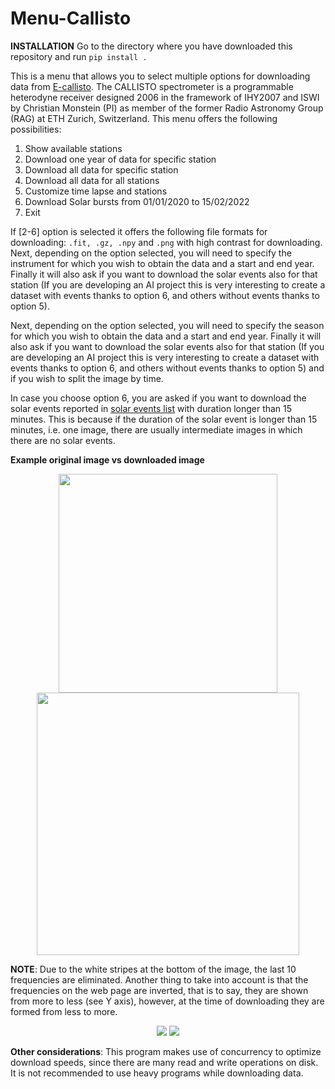 # Menu-Callisto

**INSTALLATION** Go to the directory where you have downloaded this repository and run ```pip install .```

This is a menu that allows you to select multiple options for downloading data from [E-callisto](http://www.e-callisto.org/).
The CALLISTO spectrometer is a programmable heterodyne receiver designed 2006 in the framework of IHY2007 and ISWI by Christian Monstein (PI) as member of the former Radio Astronomy Group (RAG) at ETH Zurich, Switzerland.
This menu offers the following possibilities:
1. Show available stations
2. Download one year of data for specific station
3. Download all data for specific station
4. Download all data for all stations
5. Customize time lapse and stations
6. Download Solar bursts from 01/01/2020 to 15/02/2022
7. Exit

If [2-6] option is selected it offers the following file formats for downloading: ```.fit, .gz, .npy``` and ```.png``` with high contrast for downloading.
Next, depending on the option selected, you will need to specify the instrument for which you wish to obtain the data and a start and end year. Finally it will also ask if you want to download the solar events also for that station (If you are developing an AI project this is very interesting to create a dataset with events thanks to option 6, and others without events thanks to option 5).

Next, depending on the option selected, you will need to specify the season for which you wish to obtain the data and a start and end year. Finally it will also ask if you want to download the solar events also for that station (If you are developing an AI project this is very interesting to create a dataset with events thanks to option 6, and others without events thanks to option 5) and if you wish to split the image by time.

In case you choose option 6, you are asked if you want to download the solar events reported in [solar events list](http://soleil.i4ds.ch/solarradio/data/BurstLists/2010-yyyy_Monstein/) with duration longer than 15 minutes. This is because if the duration of the solar event is longer than 15 minutes, i.e. one image, there are usually intermediate images in which there are no solar events.

**Example original image vs downloaded image**
<p float="left" align="center">
  <img src="https://user-images.githubusercontent.com/95175204/158347644-71f0cc70-d2ee-4035-8615-863779fc0f27.png" width=350  />
  <img src="https://user-images.githubusercontent.com/95175204/158347712-93ff825f-b1e3-4df4-95ad-4361df7ec2bd.png" width=420 /> 
</p>

**NOTE**: Due to the white stripes at the bottom of the image, the last 10 frequencies are eliminated. Another thing to take into account is that the frequencies on the web page are inverted, that is to say, they are shown from more to less (see Y axis), however, at the time of downloading they are formed from less to more. 

<p float="left" align="center">
  <img src="https://user-images.githubusercontent.com/95175204/158347161-c0f9c491-9e21-437a-9f8f-573a00ba42e6.png"  />
  <img src="https://user-images.githubusercontent.com/95175204/158348403-429ff350-6ed8-493d-84fb-40947cddb700.png"  /> 
</p>


**Other considerations**: This program makes use of concurrency to optimize download speeds, since there are many read and write operations on disk. It is not recommended to use heavy programs while downloading data.
